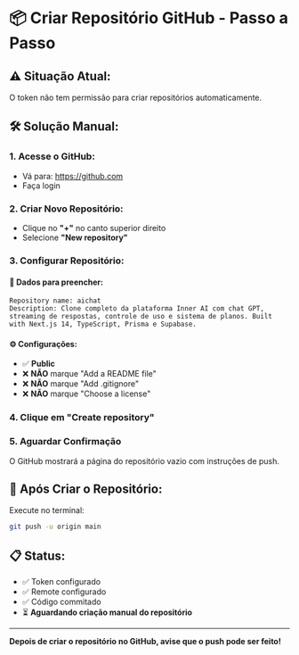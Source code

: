 # 📦 Criar Repositório GitHub - Passo a Passo

## ⚠️ Situação Atual:
O token não tem permissão para criar repositórios automaticamente.

## 🛠️ Solução Manual:

### 1. **Acesse o GitHub:**
- Vá para: https://github.com
- Faça login

### 2. **Criar Novo Repositório:**
- Clique no **"+"** no canto superior direito
- Selecione **"New repository"**

### 3. **Configurar Repositório:**

#### 📝 Dados para preencher:
```
Repository name: aichat
Description: Clone completo da plataforma Inner AI com chat GPT, streaming de respostas, controle de uso e sistema de planos. Built with Next.js 14, TypeScript, Prisma e Supabase.
```

#### ⚙️ Configurações:
- ✅ **Public**
- ❌ **NÃO** marque "Add a README file"
- ❌ **NÃO** marque "Add .gitignore"
- ❌ **NÃO** marque "Choose a license"

### 4. **Clique em "Create repository"**

### 5. **Aguardar Confirmação**
O GitHub mostrará a página do repositório vazio com instruções de push.

## 🚀 Após Criar o Repositório:

Execute no terminal:
```bash
git push -u origin main
```

## 📋 Status:
- ✅ Token configurado
- ✅ Remote configurado
- ✅ Código commitado
- ⏳ **Aguardando criação manual do repositório**

---

**Depois de criar o repositório no GitHub, avise que o push pode ser feito!**